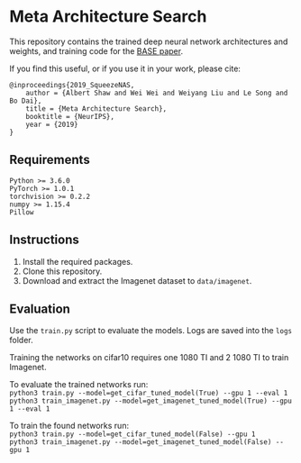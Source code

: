 # Meta Architecture Search

This repository contains the trained deep neural network architectures and weights, and training code for the [BASE paper](https://arxiv.org/abs/1812.09584).

If you find this useful, or if you use it in your work, please cite:

    @inproceedings{2019_SqueezeNAS,
        author = {Albert Shaw and Wei Wei and Weiyang Liu and Le Song and Bo Dai},
        title = {Meta Architecture Search},
        booktitle = {NeurIPS},
        year = {2019}
    }

## Requirements

```
Python >= 3.6.0
PyTorch >= 1.0.1
torchvision >= 0.2.2
numpy >= 1.15.4
Pillow
```

## Instructions

1. Install the required packages.
1. Clone this repository.
1. Download and extract the Imagenet dataset to `data/imagenet`.

## Evaluation

Use the ```train.py``` script to evaluate the models. Logs are saved into the ```logs``` folder.

Training the networks on cifar10 requires one 1080 TI and 2 1080 TI to train Imagenet.

To evaluate the trained networks run:  
```python3 train.py --model=get_cifar_tuned_model(True) --gpu 1 --eval 1```  
```python3 train_imagenet.py --model=get_imagenet_tuned_model(True) --gpu 1 --eval 1```

To train the found networks run:  
```python3 train.py --model=get_cifar_tuned_model(False) --gpu 1```  
```python3 train_imagenet.py --model=get_imagenet_tuned_model(False) --gpu 1```